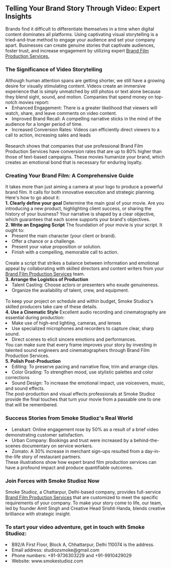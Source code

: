 <h2>Telling Your Brand Story Through Video: Expert Insights</h2>
Brands find it difficult to differentiate themselves in a time when digital content dominates all platforms. Using captivating visual storytelling is a tried-and-true method to engage your audience and set your company apart. Businesses can create genuine stories that captivate audiences, foster trust, and increase engagement by utilizing expert <a href="https://www.smokestudioz.com/services" title="brand film production services" alt"brand film production services" >Brand Film Production Services.</a>
<h3>The Significance of Video Storytelling</h3>
Although human attention spans are getting shorter, we still have a growing desire for visually stimulating content. Videos create an immersive experience that is simply unmatched by still photos or text alone because they blend sight, sound, and motion. Companies that spend money on top-notch movies report:<br>
<li>Enhanced Engagement: There is a greater likelihood that viewers will watch, share, and leave comments on video content.</li>
<li>Improved Brand Recall: A compelling narrative sticks in the mind of the audience for a longer period of time.</li>
<li>Increased Conversion Rates: Videos can efficiently direct viewers to a call to action, increasing sales and leads</li><br>
Research shows that companies that use professional Brand Film Production Services have conversion rates that are up to 80% higher than those of text-based campaigns. These movies humanize your brand, which creates an emotional bond that is necessary for enduring loyalty.<br>
<h3>Creating Your Brand Film: A Comprehensive Guide</h3>
It takes more than just aiming a camera at your logo to produce a powerful brand film. It calls for both innovative execution and strategic planning. Here's how to go about it:<br>
<b>1. Clearly define your goal</b>
Determine the main goal of your movie. Are you introducing a new product, highlighting client success, or sharing the history of your business? Your narrative is shaped by a clear objective, which guarantees that each scene supports your brand's objectives.<br>
<b>2. Write an Engaging Script</b>
The foundation of your movie is your script. It ought to:<br>
<li>Present the main character (your client or brand).</li>
<li>Offer a chance or a challenge.</li>
<li>Present your value proposition or solution.</li>
<li>Finish with a compelling, memorable call to action.</li><br>
Create a script that strikes a balance between information and emotional appeal by collaborating with skilled directors and content writers from your <a href="https://www.smokestudioz.com/services" title="brand film production services" alt"brand film production services" >Brand Film Production Services</a> team.<br>
<b>3. Arrange the Logistics of Production</b>
<li>Talent Casting: Choose actors or presenters who exude genuineness.</li>
<li>Organize the availability of talent, crew, and equipment.</li><br>
To keep your project on schedule and within budget, Smoke Studioz's skilled producers take care of these details.<br>
<b>4. Use a Cinematic Style</b>
Excellent audio recording and cinematography are essential during production:<br>
<li>Make use of high-end lighting, cameras, and lenses</li>
<li>Use specialized microphones and recorders to capture clear, sharp sound.</li>
<li>Direct scenes to elicit sincere emotions and performances.</li>
You can make sure that every frame improves your story by investing in talented sound engineers and cinematographers through Brand Film Production Services.<br>
<b>5. Polish Post-Production</b>
<li>Editing: To preserve pacing and narrative flow, trim and arrange clips.</li>
<li>Color Grading: To strengthen mood, use stylistic palettes and color corrections</li>
<li>Sound Design: To increase the emotional impact, use voiceovers, music, and sound effects.</li>
The post-production and visual effects professionals at Smoke Studioz provide the final touches that turn your movie from a passable one to one that will be remembered.
<h3>Success Stories from Smoke Studioz's Real World</h3>
<li>Lenskart: Online engagement rose by 50% as a result of a brief video demonstrating customer satisfaction.</li>
<li>Urban Company: Bookings and trust were increased by a behind-the-scenes documentary on service workers.</li>
<li>Zomato: A 30% increase in merchant sign-ups resulted from a day-in-the-life story of restaurant partners.</li>
These illustrations show how expert brand film production services can have a profound impact and produce quantifiable outcomes.
<h3>Join Forces with Smoke Studioz Now</h3>
Smoke Studioz, a Chattarpur, Delhi-based company, provides full-service  <a href="https://www.smokestudioz.com/services" title="brand film production services" alt"brand film production services" >Brand Film Production Services</a> that are customized to meet the specific requirements of your company. To make your story come to life, our team, led by founder Amit Singh and Creative Head Srishti Handa, blends creative brilliance with strategic insight.<br>
<h3>To start your video adventure, get in touch with Smoke Studioz:</h3>
<li>B92/A First Floor, Block A, Chhattarpur, Delhi 110074 is the address.</li>
<li>Email address: studiozsmoke@gmail.com</li>
<li>Phone numbers: +91-9736303229 and +91-9910429029</li>
<li>Website: www.smokestudioz.com</li>
